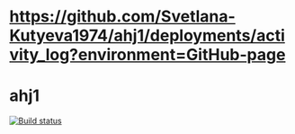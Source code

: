 # https://github.com/Svetlana-Kutyeva1974/ahj1/deployments/activity_log?environment=GitHub-page
# ahj1
[![Build status](https://ci.appveyor.com/api/projects/status/ptx0s3yupr90icto?svg=true)](https://ci.appveyor.com/project/Svetlana-Kutyeva1974/ahj1)
